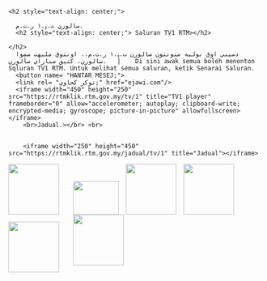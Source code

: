<title>TV1</title>

<head>
  <body>
    
    <h2 style="text-align: center;">
      
      سالورن ت.ۏ.١ ر.ت.م.
      <h2 style="text-align: center;"> Saluran TV1 RTM></h2>
      
    </h2>
      دسيني اوق بوليه منونتون سالورن ت.ۏ.١ ر.ت.م.. اونتوق مليهت سموا سالورن، كتيق سناراي سألورن.   |    Di sini awak semua boleh menonton Sqluran TV1 RTM. Untuk melihat semua saluran, ketik Senarai Saluran.
      <button name= "HANTAR MESEJ;">
      <link rel= "توكر كجاوي;" href="ejawi.com"/>
      <iframe width="450" height="250" src="https://rtmklik.rtm.gov.my/tv/1" title="TV1 player" frameborder="0" allow="accelerometer; autoplay; clipboard-write; encrypted-media; gyroscope; picture-in-picture" allowfullscreen></iframe>
        <br>Jadual.></br> <br>
        
        
        <iframe width="250" height="450" src="https://rtmklik.rtm.gov.my/jadual/tv/1" title="Jadual"></iframe>


<div class="separator"><a href="https:budaksixteen16.github.io/TV1/" style="clear: left; float: left; margin-bottom: 1em; margin-right: 1em;"><img border="0" data-original-height="100" data-original-width="100" height="100" src="https://encrypted-tbn0.gstatic.com/images?q=tbn:ANd9GcTX0FKkW5fPrso9hjjWq7jCD4TatJP-7jOavg&amp;s" width="100" /></a></div><div class="separator"><a href="https://budaksixteen16.github.io/Sukan-RTM" style="clear: left; float: left; margin-bottom: 1em; margin-right: 1em; text-align: center;"><img border="0" data-original-height="100" data-original-width="100" height="100" src="https://myklikstatic.secureswiftcontent.com/image/Player%20Logo%20-%20SUKAN%20RTM_NEW.jpg" width="100" /></a><a href="https://budaksixteen16.github.io/TV2" style="margin-left: 1em; margin-right: 1em;"><img border="0" data-original-height="100" data-original-width="90" height="66" src="https://tv2.rtm.gov.my/assets/img/TV2.png" width="90" /></a><a href="https://budaksixteen16.github.io/TV-Okey" style="clear: left; display: inline; margin-bottom: 1em; margin-right: 1em;"><img border="0" data-original-height="100" data-original-width="100" height="100" src="https://upload.wikimedia.org/wikipedia/commons/b/b9/Okey_RTM.png" width="100" /></a><a href="https://budaksixteen16.github.io/Beritartm" style="clear: left; display: inline; margin-bottom: 1em; margin-right: 1em; text-align: center;"><img border="0" data-original-height="100" data-original-width="100" height="100" src="https://yt3.ggpht.com/ytc/AKedOLQPzN8v9axK05964CfWqaeT-LlEQ597CQsFf5LndA=s320-c-k-c0x00ffffff-no-rj" width="100" /></a><br /><a href="https://budaksixteen16.github.io/TV6-b-" style="margin-left: 1em; margin-right: 1em;"><img border="0" data-original-height="100" data-original-width="100" height="100" src="https://upload.wikimedia.org/wikipedia/commons/4/42/TV6_Logo.jpg" width="100" /></a></div>      
    </body>
  </head>
  </html>
